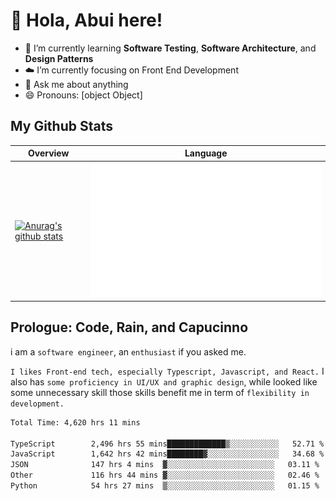 # 👋 Hola, Abui here!

- 🌱 I’m currently learning **Software Testing**, **Software Architecture**, and **Design Patterns**
- ☁️ I’m currently focusing on Front End Development
- 💬 Ask me about anything
- 😄 Pronouns: [object Object]

## My Github Stats

| Overview | Language |
| --- | --- |
|[![Anurag's github stats](https://github-readme-stats.vercel.app/api?username=abui-am&count_private=true)](https://github.com/anuraghazra/github-readme-stats)|![Language](https://raw.githubusercontent.com/abui-am/stats/c6455f656dfce7acd3951e5ec5b25d72af0b2ee3/generated/languages.svg)|

## Prologue: Code, Rain, and Capucinno
i am a `software engineer`, an `enthusiast` if you asked me. 

`I likes Front-end tech, especially Typescript, Javascript, and React.` I also has `some proficiency in UI/UX and graphic design`, while looked like some unnecessary skill those skills benefit me in term of `flexibility in development.`


<!--START_SECTION:waka-->

```txt
Total Time: 4,620 hrs 11 mins

TypeScript        2,496 hrs 55 mins█████████████▒░░░░░░░░░░░   52.71 %
JavaScript        1,642 hrs 42 mins████████▓░░░░░░░░░░░░░░░░   34.68 %
JSON              147 hrs 4 mins  ▓░░░░░░░░░░░░░░░░░░░░░░░░   03.11 %
Other             116 hrs 44 mins ▓░░░░░░░░░░░░░░░░░░░░░░░░   02.46 %
Python            54 hrs 27 mins  ▒░░░░░░░░░░░░░░░░░░░░░░░░   01.15 %
```

<!--END_SECTION:waka-->
